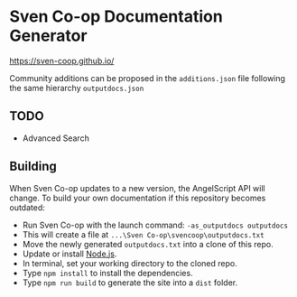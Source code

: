 # Sven Co-op Documentation Generator

https://sven-coop.github.io/

Community additions can be proposed in the `additions.json` file following the same hierarchy `outputdocs.json`

## TODO
 - Advanced Search

## Building
When Sven Co-op updates to a new version, the AngelScript API will change.
To build your own documentation if this repository becomes outdated:

- Run Sven Co-op with the launch command: `-as_outputdocs outputdocs`
- This will create a file at `...\Sven Co-op\svencoop\outputdocs.txt`
- Move the newly generated `outputdocs.txt` into a clone of this repo.
- Update or install [Node.js](https://nodejs.org/en).
- In terminal, set your working directory to the cloned repo.
- Type `npm install` to install the dependencies. 
- Type `npm run build` to generate the site into a `dist` folder.